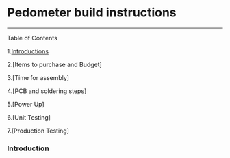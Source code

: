 # Pedometer build instructions

---------------------------------------------

Table of Contents

1.[Introductions](https://github.com/kwitaszek/SmartWatch#introduction)

2.[Items to purchase and Budget]

3.[Time for assembly]

4.[PCB and soldering steps]

5.[Power Up]

6.[Unit Testing]

7.[Production Testing]

### Introduction


